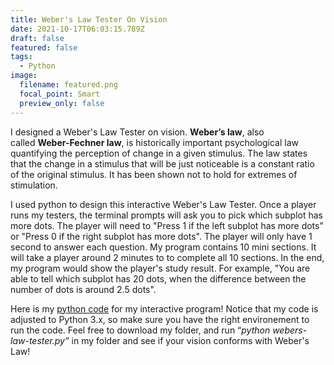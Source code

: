 ```yaml
---
title: Weber's Law Tester On Vision
date: 2021-10-17T06:03:15.789Z
draft: false
featured: false
tags:
  - Python
image:
  filename: featured.png
  focal_point: Smart
  preview_only: false
---
```

I designed a Weber's Law Tester on vision. **Weber’s law**, also called **Weber-Fechner law**, is historically important psychological law quantifying the perception of change in a given stimulus. The law states that the change in a stimulus that will be just noticeable is a constant ratio of the original stimulus. It has been shown not to hold for extremes of stimulation.

I used python to design this interactive Weber's Law Tester. Once a player runs my testers, the terminal prompts will ask you to pick which subplot has more dots. The player will need to "Press 1 if the left subplot has more dots" or "Press 0 if the right subplot has more dots". The player will only have 1 second to answer each question. My program contains 10 mini sections. It will take a player around 2 minutes to to complete all 10 sections. In the end, my program would show the player's study result. For example, "You are able to tell which subplot has 20 dots, when the difference between the number of dots is around 2.5 dots".

Here is my [python code](https://github.com/tinghanlin/webers-law-tester) for my interactive program! Notice that my code is adjusted to Python 3.x, so make sure you have the right environement to run the code. Feel free to download my folder, and run “*python webers-law-tester.py”* in my folder and see if your vision conforms with Weber's Law!